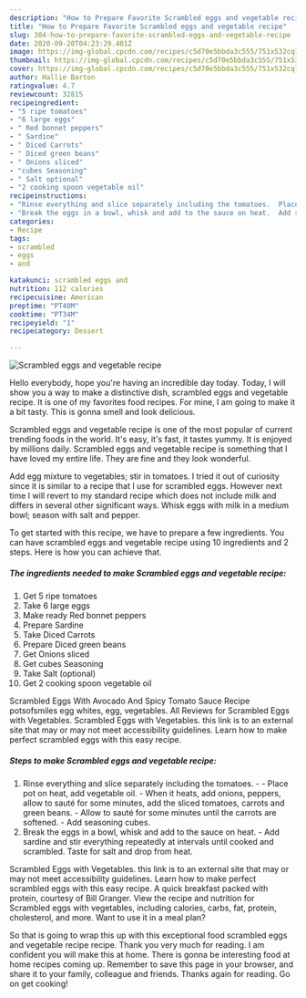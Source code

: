 ```yaml
---
description: "How to Prepare Favorite Scrambled eggs and vegetable recipe"
title: "How to Prepare Favorite Scrambled eggs and vegetable recipe"
slug: 304-how-to-prepare-favorite-scrambled-eggs-and-vegetable-recipe
date: 2020-09-20T04:23:29.401Z
image: https://img-global.cpcdn.com/recipes/c5d70e5bbda3c555/751x532cq70/scrambled-eggs-and-vegetable-recipe-recipe-main-photo.jpg
thumbnail: https://img-global.cpcdn.com/recipes/c5d70e5bbda3c555/751x532cq70/scrambled-eggs-and-vegetable-recipe-recipe-main-photo.jpg
cover: https://img-global.cpcdn.com/recipes/c5d70e5bbda3c555/751x532cq70/scrambled-eggs-and-vegetable-recipe-recipe-main-photo.jpg
author: Hallie Barton
ratingvalue: 4.7
reviewcount: 32815
recipeingredient:
- "5 ripe tomatoes"
- "6 large eggs"
- " Red bonnet peppers"
- " Sardine"
- " Diced Carrots"
- " Diced green beans"
- " Onions sliced"
- "cubes Seasoning"
- " Salt optional"
- "2 cooking spoon vegetable oil"
recipeinstructions:
- "Rinse everything and slice separately including the tomatoes.  Place pot on heat, add vegetable oil. When it heats, add onions, peppers, allow to sauté for some minutes, add the sliced tomatoes, carrots and green beans.  Allow to sauté for some minutes until the carrots are softened.  Add seasoning cubes."
- "Break the eggs in a bowl, whisk and add to the sauce on heat.  Add sardine and stir everything repeatedly at intervals until cooked and scrambled. Taste for salt and drop from heat."
categories:
- Recipe
tags:
- scrambled
- eggs
- and

katakunci: scrambled eggs and 
nutrition: 112 calories
recipecuisine: American
preptime: "PT40M"
cooktime: "PT34M"
recipeyield: "1"
recipecategory: Dessert

---
```



![Scrambled eggs and vegetable recipe](https://img-global.cpcdn.com/recipes/c5d70e5bbda3c555/751x532cq70/scrambled-eggs-and-vegetable-recipe-recipe-main-photo.jpg)

Hello everybody, hope you're having an incredible day today. Today, I will show you a way to make a distinctive dish, scrambled eggs and vegetable recipe. It is one of my favorites food recipes. For mine, I am going to make it a bit tasty. This is gonna smell and look delicious.

Scrambled eggs and vegetable recipe is one of the most popular of current trending foods in the world. It's easy, it's fast, it tastes yummy. It is enjoyed by millions daily. Scrambled eggs and vegetable recipe is something that I have loved my entire life. They are fine and they look wonderful.

Add egg mixture to vegetables; stir in tomatoes. I tried it out of curiosity since it is similar to a recipe that I use for scrambled eggs. However next time I will revert to my standard recipe which does not include milk and differs in several other significant ways. Whisk eggs with milk in a medium bowl; season with salt and pepper.


To get started with this recipe, we have to prepare a few ingredients. You can have scrambled eggs and vegetable recipe using 10 ingredients and 2 steps. Here is how you can achieve that.

<!--inarticleads1-->

##### The ingredients needed to make Scrambled eggs and vegetable recipe:

1. Get 5 ripe tomatoes
1. Take 6 large eggs
1. Make ready  Red bonnet peppers
1. Prepare  Sardine
1. Take  Diced Carrots
1. Prepare  Diced green beans
1. Get  Onions sliced
1. Get cubes Seasoning
1. Take  Salt (optional)
1. Get 2 cooking spoon vegetable oil


Scrambled Eggs With Avocado And Spicy Tomato Sauce Recipe potsofsmiles egg whites, egg, vegetables. All Reviews for Scrambled Eggs with Vegetables. Scrambled Eggs with Vegetables. this link is to an external site that may or may not meet accessibility guidelines. Learn how to make perfect scrambled eggs with this easy recipe. 

<!--inarticleads2-->

##### Steps to make Scrambled eggs and vegetable recipe:

1. Rinse everything and slice separately including the tomatoes. -  - Place pot on heat, add vegetable oil. - When it heats, add onions, peppers, allow to sauté for some minutes, add the sliced tomatoes, carrots and green beans.  - Allow to sauté for some minutes until the carrots are softened.  - Add seasoning cubes.
1. Break the eggs in a bowl, whisk and add to the sauce on heat.  - Add sardine and stir everything repeatedly at intervals until cooked and scrambled. Taste for salt and drop from heat.


Scrambled Eggs with Vegetables. this link is to an external site that may or may not meet accessibility guidelines. Learn how to make perfect scrambled eggs with this easy recipe. A quick breakfast packed with protein, courtesy of Bill Granger. View the recipe and nutrition for Scrambled eggs with vegetables, including calories, carbs, fat, protein, cholesterol, and more. Want to use it in a meal plan? 

So that is going to wrap this up with this exceptional food scrambled eggs and vegetable recipe recipe. Thank you very much for reading. I am confident you will make this at home. There is gonna be interesting food at home recipes coming up. Remember to save this page in your browser, and share it to your family, colleague and friends. Thanks again for reading. Go on get cooking!
